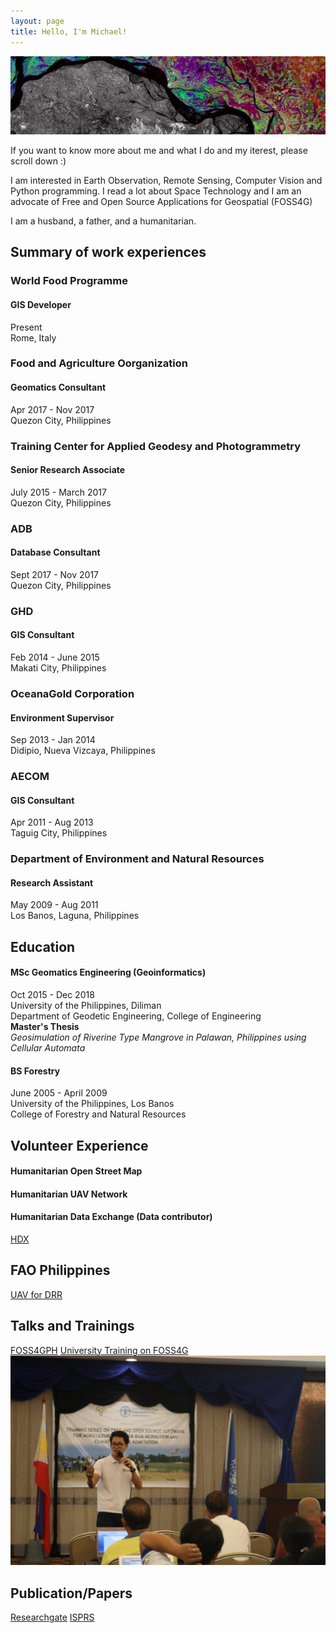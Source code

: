 ```yaml
---
layout: page
title: Hello, I'm Michael!
---
```


![bg](esa.jpg)

If you want to know more about me and what I do and my iterest, please scroll down :) 

I am interested in Earth Observation, Remote Sensing, Computer Vision and 
Python programming. I read a lot about Space Technology and I am an
advocate of Free and Open Source Applications for Geospatial (FOSS4G)

I am a husband, a father, and a humanitarian. 


## Summary of work experiences

### World Food Programme
#### GIS Developer
<p>Present<br> Rome, Italy</p>

### Food and Agriculture Oorganization
#### Geomatics Consultant
<p>Apr 2017 - Nov 2017 <br> Quezon City, Philippines</p>

### Training Center for Applied Geodesy and Photogrammetry
#### Senior Research Associate
<p>July 2015 - March 2017 <br> Quezon City, Philippines</p>

### ADB
#### Database Consultant
<p>Sept 2017 - Nov 2017 <br> Quezon City, Philippines</p>

### GHD
#### GIS Consultant
<p>Feb 2014 - June 2015 <br> Makati City, Philippines</p>

### OceanaGold Corporation
#### Environment Supervisor
<p>Sep 2013 - Jan 2014 <br> Didipio, Nueva Vizcaya, Philippines</p>

### AECOM
#### GIS Consultant
<p>Apr 2011 - Aug 2013 <br> Taguig City, Philippines</p>

### Department of Environment and Natural Resources
#### Research Assistant
<p>May 2009 - Aug 2011 <br> Los Banos, Laguna, Philippines</p>

## Education
#### MSc Geomatics Engineering (Geoinformatics)
<p>Oct 2015 - Dec 2018 <br> University of the Philippines, Diliman <br> Department of Geodetic Engineering, College of Engineering<br><strong>Master's Thesis</strong><br><em>Geosimulation of Riverine Type Mangrove in Palawan, Philippines using Cellular Automata</em></p>

#### BS Forestry
<p>June 2005 - April 2009 <br> University of the Philippines, Los Banos <br> College of Forestry and Natural Resources</p>

## Volunteer Experience
#### Humanitarian Open Street Map
#### Humanitarian UAV Network
#### Humanitarian Data Exchange (Data contributor)
[HDX](https://data.humdata.org/user/mgmanalili)

## FAO Philippines
[UAV for DRR](https://www.youtube.com/watch?v=tBtCVX-j_ek&feature=youtu.be)

## Talks and Trainings
[FOSS4GPH](https://foss4gph.github.io/)
[University Training on FOSS4G](https://slsugistc.com/2018/05/17/advance-gis-training-workshop-on-free-and-open-source-software-for-geospatial-data/)
![FAO Geomatics Training for DRR](FAO_DRR.jpg)

## Publication/Papers
[Researchgate](https://www.researchgate.net/profile/Michael_Andrew_Manalili)
[ISPRS](https://doi.org/10.5194/isprs-archives-XLII-4-W12-83-2019)




